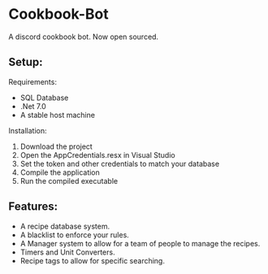 # Cookbook-Bot
A discord cookbook bot. Now open sourced.

## Setup:
  Requirements:
  * SQL Database
  * .Net 7.0
  * A stable host machine

  Installation:
  1. Download the project
  2. Open the AppCredentials.resx in Visual Studio
  3. Set the token and other credentials to match your database
  4. Compile the application
  5. Run the compiled executable

## Features:
  * A recipe database system.
  * A blacklist to enforce your rules.
  * A Manager system to allow for a team of people to manage the recipes.
  * Timers and Unit Converters.
  * Recipe tags to allow for specific searching.
